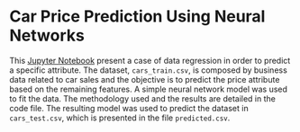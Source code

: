 # Car Price Prediction Using Neural Networks
This [Jupyter Notebook](car_price_prediction.ipynb) present a case of data regression in order to predict a specific attribute. The dataset, `cars_train.csv`, is composed by business data related to car sales and the objective is to predict the price attribute based on the remaining features. A simple neural network model was used to fit the data. The methodology used and the results are detailed in the code file. The resulting model was used to predict the dataset in `cars_test.csv`, which is presented in the file `predicted.csv`.
